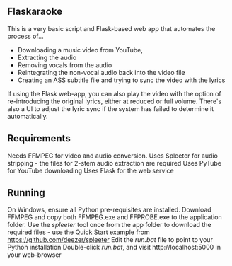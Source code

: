 ## Flaskaraoke

This is a very basic script and Flask-based web app that automates the process of...

- Downloading a music video from YouTube,
- Extracting the audio
- Removing vocals from the audio
- Reintegrating the non-vocal audio back into the video file
- Creating an ASS subtitle file and trying to sync the video with the lyrics
 
If using the Flask web-app, you can also play the video with the option of re-introducing the original lyrics, either at reduced or full volume. There's also a UI to adjust the lyric sync if the system has failed to determine it automatically.

## Requirements

Needs FFMPEG for video and audio conversion.
Uses Spleeter for audio stripping - the files for 2-stem audio extraction are required
Uses PyTube for YouTube downloading
Uses Flask for the web service

## Running

On Windows, ensure all Python pre-requisites are installed.
Download FFMPEG and copy both FFMPEG.exe and FFPROBE.exe to the application folder.
Use the *spleeter* tool once from the app folder to download the required files - use the Quick Start example from https://github.com/deezer/spleeter
Edit the *run.bat* file to point to your Python installation
Double-click *run.bat*, and visit http://localhost:5000 in your web-browser


